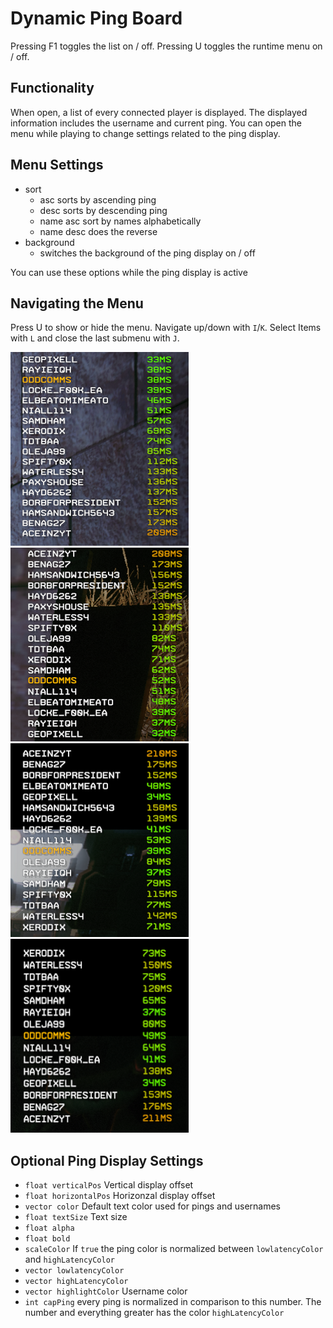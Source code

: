 # Dynamic Ping Board
Pressing F1 toggles the list on / off.
Pressing U toggles the runtime menu on / off.
## Functionality
When open, a list of every connected player is displayed. The displayed information includes the username and current ping.
You can open the menu while playing to change settings related to the ping display.

## Menu Settings
* sort
    + asc sorts by ascending ping
    + desc sorts by descending ping
    + name asc sort by names alphabetically
    + name desc does the reverse
* background
    + switches the background of the ping display on / off

You can use these options while the ping display is active

## Navigating the Menu
Press U to show or hide the menu. Navigate up/down with `I`/`K`. Select Items with `L` and close the last submenu with `J`.

![ping_ascending](https://raw.githubusercontent.com/uniboi/DynamicPingBoard/master/mod/images/ping_ascending.png)
![ping_descedning](https://raw.githubusercontent.com/uniboi/DynamicPingBoard/master/mod/images/ping_descending.png)
![names_ascending](https://raw.githubusercontent.com/uniboi/DynamicPingBoard/master/mod/images/names_ascending.png)
![names_descending](https://raw.githubusercontent.com/uniboi/DynamicPingBoard/master/mod/images/names_descending.png)

## Optional Ping Display Settings
* `float verticalPos` Vertical display offset
* `float horizontalPos` Horizonzal display offset
* `vector color` Default text color used for pings and usernames
* `float textSize` Text size
* `float alpha`
* `float bold`
* `scaleColor` If `true` the ping color is normalized between `lowlatencyColor` and `highLatencyColor`
* `vector lowlatencyColor`
* `vector highLatencyColor`
* `vector highlightColor` Username color
* `int capPing` every ping is normalized in comparison to this number. The number and everything greater has the color `highLatencyColor`
